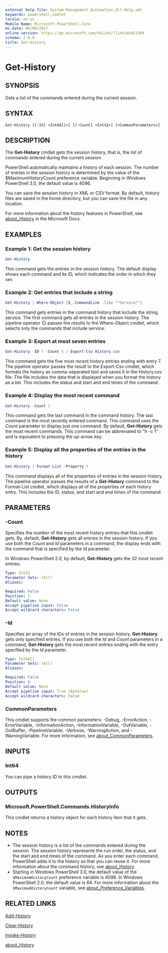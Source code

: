 ```yaml
---
external help file: System.Management.Automation.dll-Help.xml
keywords: powershell,cmdlet
locale: en-us
Module Name: Microsoft.PowerShell.Core
ms.date: 06/09/2017
online version: https://go.microsoft.com/fwlink/?linkid=821484
schema: 2.0.0
title: Get-History
---
```

# Get-History

## SYNOPSIS
Gets a list of the commands entered during the current session.

## SYNTAX

```
Get-History [[-Id] <Int64[]>] [[-Count] <Int32>] [<CommonParameters>]
```

## DESCRIPTION

The **Get-History** cmdlet gets the session history, that is, the list of commands entered during the current session.

PowerShell automatically maintains a history of each session.
The number of entries in the session history is determined by the value of the $MaximumHistoryCount preference variable.
Beginning in Windows PowerShell 3.0, the default value is 4096.

You can save the session history in XML or CSV format.
By default, history files are saved in the home directory, but you can save the file in any location.

For more information about the history features in PowerShell, see [about_History](About/about_History.md) in the Microsoft Docs.

## EXAMPLES

### Example 1: Get the session history

```powershell
Get-History
```

This command gets the entries in the session history.
The default display shows each command and its ID, which indicates the order in which they ran.

### Example 2: Get entries that include a string

```powershell
Get-History | Where-Object {$_.CommandLine -like "*Service*"}
```

This command gets entries in the command history that include the string service.
The first command gets all entries in the session history.
The pipeline operator (|) passes the results to the Where-Object cmdlet, which selects only the commands that include service.

### Example 3: Export at most seven entries

```powershell
Get-History -ID 7 -Count 5 | Export-Csv History.csv
```

This command gets the five most recent history entries ending with entry 7.
The pipeline operator passes the result to the Export-Csv cmdlet, which formats the history as comma-separated text and saves it in the History.csv file.
The file includes the data that is displayed when you format the history as a list.
This includes the status and start and end times of the command.

### Example 4: Display the most recent command

```powershell
Get-History -Count 1
```

This command gets the last command in the command history.
The last command is the most recently entered command.
This command uses the *Count* parameter to display just one command.
By default, **Get-History** gets the most recent commands.
This command can be abbreviated to "h -c 1" and is equivalent to pressing the up-arrow key.

### Example 5: Display all the properties of the entries in the history

```powershell
Get-History | Format-List -Property *
```

This command displays all of the properties of entries in the session history.
The pipeline operator passes the results of a **Get-History** command to the Format-List cmdlet, which displays all of the properties of each history entry.
This includes the ID, status, and start and end times of the command.

## PARAMETERS

### -Count

Specifies the number of the most recent history entries that this cmdlet gets.
By, default, **Get-History** gets all entries in the session history.
If you use both the *Count* and *Id* parameters in a command, the display ends with the command that is specified by the *Id* parameter.

In Windows PowerShell 2.0, by default, **Get-History** gets the 32 most recent entries.

```yaml
Type: Int32
Parameter Sets: (All)
Aliases:

Required: False
Position: 1
Default value: None
Accept pipeline input: False
Accept wildcard characters: False
```

### -Id

Specifies an array of the IDs of entries in the session history.
**Get-History** gets only specified entries.
If you use both the *Id* and *Count* parameters in a command, **Get-History** gets the most recent entries ending with the entry specified by the *Id* parameter.

```yaml
Type: Int64[]
Parameter Sets: (All)
Aliases:

Required: False
Position: 0
Default value: None
Accept pipeline input: True (ByValue)
Accept wildcard characters: False
```

### CommonParameters

This cmdlet supports the common parameters: -Debug, -ErrorAction, -ErrorVariable, -InformationAction, -InformationVariable, -OutVariable, -OutBuffer, -PipelineVariable, -Verbose, -WarningAction, and -WarningVariable. For more information, see [about_CommonParameters](https://go.microsoft.com/fwlink/?LinkID=113216).

## INPUTS

### Int64

You can pipe a history ID to this cmdlet.

## OUTPUTS

### Microsoft.PowerShell.Commands.HistoryInfo

This cmdlet returns a history object for each history item that it gets.

## NOTES

* The session history is a list of the commands entered during the session. The session history
  represents the run order, the status, and the start and end times of the command. As you enter
  each command, PowerShell adds it to the history so that you can reuse it. For more information
  about the command history, see [about_History](About/about_History.md).
* Starting in Windows PowerShell 3.0, the default value of the `$MaximumHistoryCount` preference
  variable is 4096. In Windows PowerShell 2.0, the default value is 64. For more information about
  the `$MaximumHistoryCount` variable, see [about_Preference_Variables](About/about_Preference_Variables.md).

## RELATED LINKS

[Add-History](Add-History.md)

[Clear-History](Clear-History.md)

[Invoke-History](Invoke-History.md)

[about_History](About/about_History.md)
